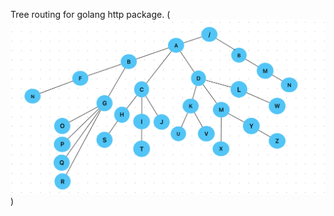 Tree routing for golang http package.
(![alt text](https://github.com/mddfaisal/RouteManager/blob/master/docs/tree.png))
